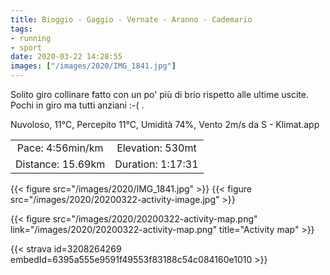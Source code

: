 ```yaml
---
title: Bioggio - Gaggio - Vernate - Aranno - Cademario
tags:
- running
- sport
date: 2020-03-22 14:28:55
images: ["/images/2020/IMG_1841.jpg"]
---
```


Solito giro collinare fatto con un po' più di brio rispetto alle ultime uscite. Pochi in giro ma tutti anziani :-( .

Nuvoloso, 11°C, Percepito 11°C, Umidità 74%, Vento 2m/s da S - Klimat.app

| | |
| :-: | :-: |
| Pace: 4:56min/km | Elevation: 530mt |
| Distance: 15.69km | Duration: 1:17:31 |


{{< figure src="/images/2020/IMG_1841.jpg" >}}
{{< figure src="/images/2020/20200322-activity-image.jpg" >}}


{{< figure src="/images/2020/20200322-activity-map.png" link="/images/2020/20200322-activity-map.png" title="Activity map" >}}


{{< strava id=3208264269 embedId=6395a555e9591f49553f83188c54c084160e1010 >}}

